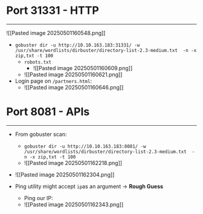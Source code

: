 # Port 31331 - HTTP
---
![[Pasted image 20250501160548.png]]
- `gobuster dir -u http://10.10.163.183:31331/ -w /usr/share/wordlists/dirbuster/directory-list-2.3-medium.txt  -n -x zip,txt -t 100`
	- `robots.txt`
		- ![[Pasted image 20250501160609.png]]
	- ![[Pasted image 20250501160621.png]]
- Login page on `/partners.html`:
	- ![[Pasted image 20250501160646.png]]


# Port 8081 - APIs
---
- From gobuster scan:
	- `gobuster dir -u http://10.10.163.183:8081/ -w /usr/share/wordlists/dirbuster/directory-list-2.3-medium.txt  -n -x zip,txt -t 100`
	- ![[Pasted image 20250501162218.png]]

- ![[Pasted image 20250501162304.png]]
- Ping utility might accept `ip`as an argument -> **Rough Guess**
	- Ping our IP:
	- ![[Pasted image 20250501162343.png]]
